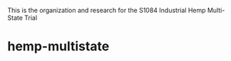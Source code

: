 This is the organization and research for the S1084 Industrial Hemp Multi-State Trial
# hemp-multistate
